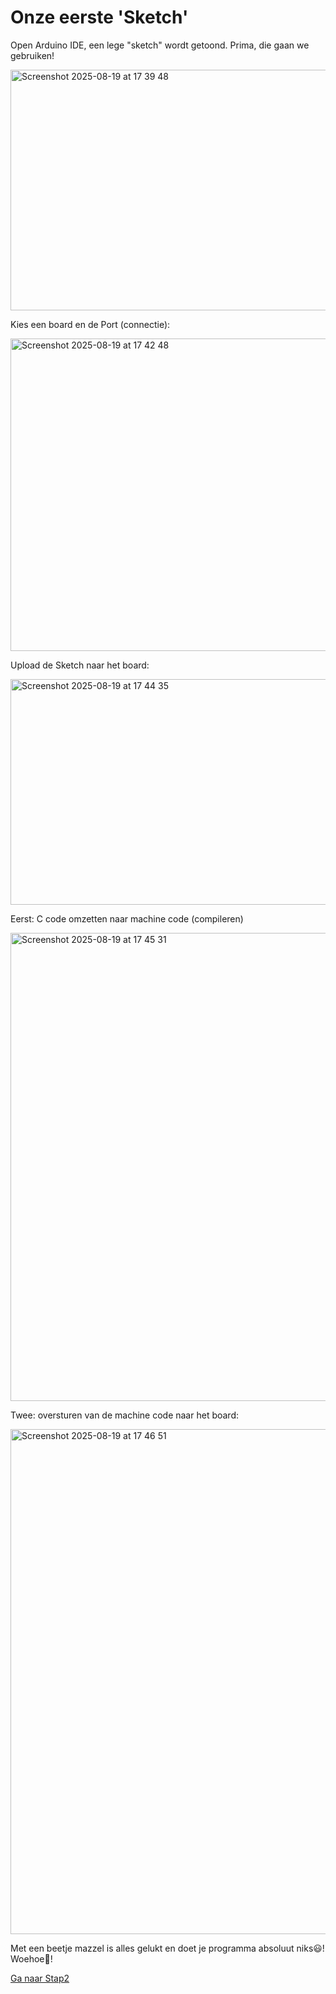 # Onze eerste 'Sketch'

Open Arduino IDE, een lege "sketch" wordt getoond.
Prima, die gaan we gebruiken!

<img width="573" height="385" alt="Screenshot 2025-08-19 at 17 39 48" src="https://github.com/user-attachments/assets/2b0415e1-2954-41c4-a8ab-645fcabb0c86" />



Kies een board en de Port (connectie):

<img width="692" height="500" alt="Screenshot 2025-08-19 at 17 42 48" src="https://github.com/user-attachments/assets/37f76855-44ba-4985-b6c6-de7a2946b48f" />

Upload de Sketch naar het board:

<img width="578" height="361" alt="Screenshot 2025-08-19 at 17 44 35" src="https://github.com/user-attachments/assets/7bda7dee-a246-4435-ac9b-8d7276b89fa1" />

Eerst: C code omzetten naar machine code (compileren)

<img width="1033" height="749" alt="Screenshot 2025-08-19 at 17 45 31" src="https://github.com/user-attachments/assets/3882622c-20b6-4306-94b4-a2533121087b" />

Twee: oversturen van de machine code naar het board:

<img width="1047" height="808" alt="Screenshot 2025-08-19 at 17 46 51" src="https://github.com/user-attachments/assets/579f6fde-533f-47f3-bfe7-fecb1dc7b51e" />

Met een beetje mazzel is alles gelukt en doet je programma absoluut niks😃! Woehoe🥳!

[Ga naar Stap2](https://github.com/lathoub/IoT/blob/main/Stap2_Log/README.md)
